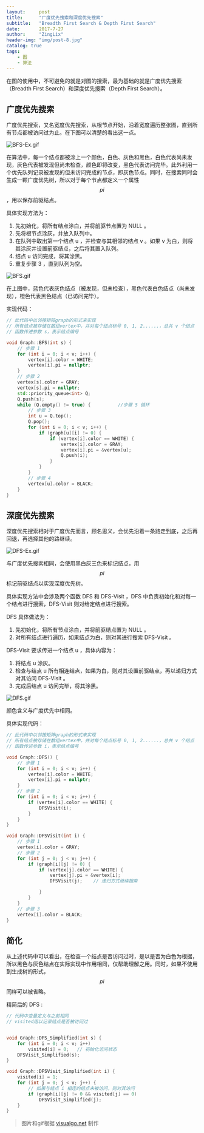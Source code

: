 ```yaml
---
layout:     post
title:      "广度优先搜索和深度优先搜索"
subtitle:   "Breadth First Search & Depth First Search"
date:       2017-7-27
author:     "ZingLix"
header-img: "img/post-8.jpg"
catalog: true
tags:
    - 图
    - 算法
---
```


在图的使用中，不可避免的就是对图的搜索，最为基础的就是广度优先搜索（Breadth First Search）和深度优先搜索（Depth First Search）。

## 广度优先搜索

广度优先搜索，又名宽度优先搜索，从根节点开始，沿着宽度遍历整张图，直到所有节点都被访问过为止。在下图可以清楚的看出这一点。

![BFS-Ex.gif](/img/in-post/DFS&BFS/BFS-Ex.gif)

在算法中，每一个结点都被涂上一个颜色，白色、灰色和黑色，白色代表尚未发现，灰色代表被发现但尚未检查，颜色即将改变，黑色代表访问完毕。此外利用一个优先队列记录被发现的但未访问完成的节点，即灰色节点。同时，在搜索同时会生成一颗广度优先树，所以对于每个节点都定义一个属性 $$ pi $$，用以保存前驱结点。

具体实现方法为：
1. 先初始化，将所有结点涂白，并将前驱节点置为 NULL 。
1. 先将根节点涂灰，并放入队列中。
1. 在队列中取出第一个结点 u ，并检查与其相邻的结点 v 。如果 v 为白，则将其涂灰并设置前驱结点，之后将其置入队列。
1. 结点 u 访问完成，将其涂黑。
1. 重复步骤 3 ，直到队列为空。

![BFS.gif](/img/in-post/DFS&BFS/BFS.gif)

在上图中，蓝色代表灰色结点（被发现，但未检查），黑色代表白色结点（尚未发现），橙色代表黑色结点（已访问完毕）。

实现代码：

``` cpp
// 此代码中以邻接矩阵graph的形式来实现
// 所有结点被存储在数组vertex中，并对每个结点标号 0, 1, 2......，总共 v 个结点
// 函数传进参数 s，表示结点编号

void Graph::BFS(int s) {
    // 步骤 1
    for (int i = 0; i < v; i++) {
        vertex[i].color = WHITE;
        vertex[i].pi = nullptr;
    }
    // 步骤 2
    vertex[s].color = GRAY;
    vertex[s].pi = nullptr;
    std::priority_queue<int> Q;
    Q.push(s);
    while (Q.empty() != true) {          //步骤 5 循环
        // 步骤 3
        int u = Q.top();
        Q.pop();
        for (int i = 0; i < v; i++) {
            if (graph[u][i] != 0) {
                if (vertex[i].color == WHITE) {
                    vertex[i].color = GRAY;
                    vertex[i].pi = &vertex[u];
                    Q.push(i);
                }
            }
        }
        // 步骤 4
        vertex[u].color = BLACK;
    }
}
```


## 深度优先搜索

深度优先搜索相对于广度优先而言，顾名思义，会优先沿着一条路走到底，之后再回退，再选择其他的路继续。

![DFS-Ex.gif](/img/in-post/DFS&BFS/DFS-Ex.gif)

与广度优先搜索相同，会使用黑白灰三色来标记结点，用 $$ pi $$ 标记前驱结点以实现深度优先树。

具体实现方法中会涉及两个函数 DFS 和 DFS-Visit ，DFS 中负责初始化和对每一个结点进行搜索，DFS-Visit 则对给定结点进行搜索。

DFS 具体做法为：
1. 先初始化，将所有节点涂白，并将前驱结点置为 NULL 。
1. 对所有结点进行遍历，如果结点为白，则对其进行搜索 DFS-Visit 。

DFS-Visit 要求传进一个结点 u ，具体内容为：
1. 将结点 u 涂灰。
1. 检查与结点 u 所有相连结点，如果为白，则对其设置前驱结点，再以递归方式对其访问 DFS-Visit 。
1. 完成后结点 u 访问完毕，将其涂黑。

![DFS.gif](/img/in-post/DFS&BFS/DFS.gif)

颜色含义与广度优先中相同。

具体实现代码：

``` cpp
// 此代码中以邻接矩阵graph的形式来实现
// 所有结点被存储在数组vertex中，并对每个结点标号 0, 1, 2......，总共 v 个结点
// 函数传进参数 i，表示结点编号

void Graph::DFS() {
    // 步骤 1
    for (int i = 0; i < v; i++) {
        vertex[i].color = WHITE;
        vertex[i].pi = nullptr;
    }
    // 步骤 2
    for (int i = 0; i < v; i++) {
        if (vertex[i].color == WHITE) {
            DFSVisit(i);
        }
    }
}

void Graph::DFSVisit(int i) {
    // 步骤 1
    vertex[i].color = GRAY;
    // 步骤 2
    for (int j = 0; j < v; j++) {
        if (graph[i][j] != 0) {
            if (vertex[j].color == WHITE) {
                vertex[j].pi = &vertex[i];
                DFSVisit(j);    // 递归方式继续搜索

            }
        }
    }
    // 步骤 3
    vertex[i].color = BLACK;
}
```

## 简化

从上述代码中可以看出，在检查一个结点是否访问过时，是以是否为白色为根据，所以黑色与灰色结点在实际实现中作用相同，仅帮助理解之用。同时，如果不使用到生成树的形式，$$ pi $$ 同样可以被省略。

精简后的 DFS :

``` cpp
// 代码中变量定义与之前相同
// visited用以记录结点是否被访问过


void Graph::DFS_Simplified(int s) {
    for (int i = 0; i < v; i++) 
        visited[i] = 0;   // 初始化访问状态
    DFSVisit_Simplified(s);
}

void Graph::DFSVisit_Simplified(int i) {
    visited[i] = 1;
    for (int j = 0; j < v; j++) {
        // 如果与结点 i 相连的结点未被访问，则对其访问
        if (graph[i][j] != 0 && visited[j] == 0) 
            DFSVisit_Simplified(j);
    }
}
```

> 图片和gif根据 [visualgo.net](https://visualgo.net/) 制作


